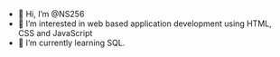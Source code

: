 - 👋 Hi, I’m @NS256
- 👀 I’m interested in web based application development using HTML, CSS and JavaScript
- 🌱 I’m currently learning SQL.
